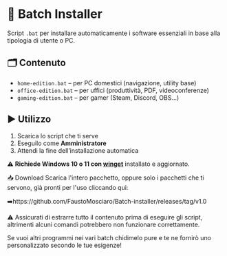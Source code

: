 # 🧰 Batch Installer

Script `.bat` per installare automaticamente i software essenziali in base alla tipologia di utente o PC.

## 🗂️ Contenuto

- `home-edition.bat` – per PC domestici (navigazione, utility base)
- `office-edition.bat` – per uffici (produttività, PDF, videoconferenze)
- `gaming-edition.bat` – per gamer (Steam, Discord, OBS...)

## ▶️ Utilizzo

1. Scarica lo script che ti serve
2. Eseguilo come **Amministratore**
3. Attendi la fine dell’installazione automatica

⚠️ **Richiede Windows 10 o 11 con [winget](https://learn.microsoft.com/it-it/windows/package-manager/winget/)** installato e aggiornato.


📥 Download
Scarica l'intero pacchetto, oppure solo i pacchetti che ti servono, già pronti per l'uso cliccando qui:

➡️https://github.com/FaustoMosciaro/Batch-installer/releases/tag/v1.0

⚠️ Assicurati di estrarre tutto il contenuto prima di eseguire gli script, altrimenti alcuni comandi potrebbero non funzionare correttamente.

Se vuoi altri programmi nei vari batch chidimelo pure e te ne fornirò uno personalizzato secondo le tue esigenze!

